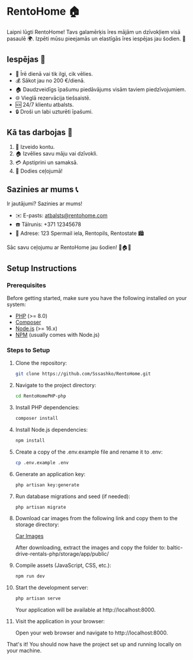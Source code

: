 # RentoHome 🏠

Laipni lūgti RentoHome! Tavs galamērķis īres mājām un dzīvokļiem visā pasaulē 🌍. Izpēti mūsu pieejamās un elastīgās īres iespējas jau šodien. 🚀

## Iespējas 🌟
- 📅 Īrē dienā vai tik ilgi, cik vēlies.
- 💰 Sākot jau no 200 €/dienā.
- 🏠 Daudzveidīgs īpašumu piedāvājums visām taviem piedzīvojumiem.
- 🌐 Vieglā rezervācija tiešsaistē.
- 🆘 24/7 klientu atbalsts.
- 🔒 Droši un labi uzturēti īpašumi.

## Kā tas darbojas 🚀
1. 📝 Izveido kontu.
2. 🏠 Izvēlies savu māju vai dzīvokli.
3. 💳 Apstiprini un samaksā.
4. 🏁 Dodies ceļojumā!

## Sazinies ar mums 📞
Ir jautājumi? Sazinies ar mums!
- ✉️ E-pasts: [atbalsts@rentohome.com](mailto:atbalsts@rentohome.com)
- ☎️ Tālrunis: +371 12345678
- 📍 Adrese: 123 Spermail iela, Rentopils, Rentostate 🏙

Sāc savu ceļojumu ar RentoHome jau šodien! 🌟🏠💼

## Setup Instructions

### Prerequisites

Before getting started, make sure you have the following installed on your system:

- [PHP](https://www.php.net/) (>= 8.0)
- [Composer](https://getcomposer.org/)
- [Node.js](https://nodejs.org/) (>= 16.x)
- [NPM](https://www.npmjs.com/) (usually comes with Node.js)

### Steps to Setup

1. Clone the repository:

    ```bash
    git clone https://github.com/Sssashko/RentoHome.git
    ```
    

2. Navigate to the project directory:

    ```bash
    cd RentoHomePHP-php
    ```

3. Install PHP dependencies:

    ```bash
    composer install
    ```

4. Install Node.js dependencies:

    ```bash
    npm install
    ```

5. Create a copy of the .env.example file and rename it to .env:

    ```bash
    cp .env.example .env
    ```

6. Generate an application key:

    ```bash
    php artisan key:generate
    ```

7. Run database migrations and seed (if needed):

    ```bash
    php artisan migrate
    ```

8. Download car images from the following link and copy them to the storage directory:

    [Car Images](https://drive.google.com/drive/folders/1pshFUYUZQtL1rWHarsRaohzd6HTDpq_1?usp=sharing)

    After downloading, extract the images and copy the folder to: baltic-drive-rentals-php/storage/app/public/

9. Compile assets (JavaScript, CSS, etc.):

    ```bash
    npm run dev
    ```

10. Start the development server:

    ```bash
    php artisan serve
    ```

    Your application will be available at http://localhost:8000.

11. Visit the application in your browser:

    Open your web browser and navigate to http://localhost:8000.

That's it! You should now have the project set up and running locally on your machine.
